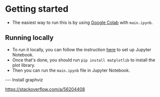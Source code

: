 # Getting started

- The easiest way to run this is by using [Google Colab](https://colab.google/) with `main.ipynb`.

## Running locally

- To run it locally, you can follow the instruction [here](https://jupyter.org/install) to set up Jupyter Notebook.
- Once that's done, you should run `pip install matplotlib` to install the plot library.
- Then you can run the `main.ipynb` file in Jupyter Notebook.

--- Install graphviz

https://stackoverflow.com/a/56204408
